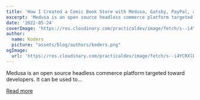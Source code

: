 ```yaml
---
title: 'How I Created a Comic Book Store with Medusa, Gatsby, PayPal, and MeiliSearch'
excerpt: 'Medusa is an open source headless commerce platform targeted toward developers. It can be used to...'
date: '2022-05-24'
coverImage: 'https://res.cloudinary.com/practicaldev/image/fetch/s--i4YCRXlD--/c_imagga_scale,f_auto,fl_progressive,h_420,q_auto,w_1000/https://dev-to-uploads.s3.amazonaws.com/uploads/articles/jogp8khgje0rhmuubqi3.jpg'
author:
  name: Koders
  picture: "assets/blog/authors/koders.png"
ogImage:
  url: 'https://res.cloudinary.com/practicaldev/image/fetch/s--i4YCRXlD--/c_imagga_scale,f_auto,fl_progressive,h_420,q_auto,w_1000/https://dev-to-uploads.s3.amazonaws.com/uploads/articles/jogp8khgje0rhmuubqi3.jpg'
---
```


Medusa is an open source headless commerce platform targeted toward developers. It can be used to...

[Read more](https://dev.to/medusajs/how-i-created-a-comic-book-store-with-medusa-gatsby-paypal-and-meilisearch-2k01)
